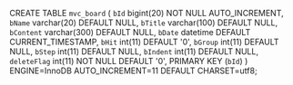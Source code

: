  CREATE TABLE `mvc_board` ( `bId` bigint(20) NOT NULL AUTO_INCREMENT, `bName` varchar(20) DEFAULT NULL, `bTitle` varchar(100) DEFAULT NULL, `bContent` varchar(300) DEFAULT NULL, `bDate` datetime DEFAULT CURRENT_TIMESTAMP, `bHit` int(11) DEFAULT '0', `bGroup` int(11) DEFAULT NULL, `bStep` int(11) DEFAULT NULL, `bIndent` int(11) DEFAULT NULL, `deleteFlag` int(11) NOT NULL DEFAULT '0', PRIMARY KEY (`bId`) ) ENGINE=InnoDB AUTO_INCREMENT=11 DEFAULT CHARSET=utf8;
